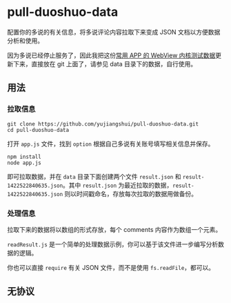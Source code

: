 # pull-duoshuo-data

配置你的多说的有关信息，将多说评论内容拉取下来变成 JSON 文档以方便数据分析和使用。

因为多说已经停止服务了，因此我把这份[常用 APP 的 WebView 内核测试数据](http://yujiangshui.com/webview-core-test/)更新下来，直接放在 git 上面了，请参见 data 目录下的数据，自行使用。

## 用法

### 拉取信息

```
git clone https://github.com/yujiangshui/pull-duoshuo-data.git
cd pull-duoshuo-data
```

打开 `app.js` 文件，找到 `option` 根据自己多说有关账号填写相关信息并保存。


```
npm install
node app.js
```

即可拉取数据，并在 `data` 目录下面创建两个文件 `result.json` 和 `result-1422522840635.json`。其中 `result.json` 为最近拉取的数据，`result-1422522840635.json` 则以时间戳命名，存放每次拉取的数据用做备份。

### 处理信息

拉取下来的数据将以数组的形式存放，每个 comments 内容作为数组一个元素。

`readResult.js` 是一个简单的处理数据示例，你可以基于该文件进一步编写分析数据的逻辑。

你也可以直接 `require` 有关 JSON 文件，而不是使用 `fs.readFile`，都可以。

## 无协议